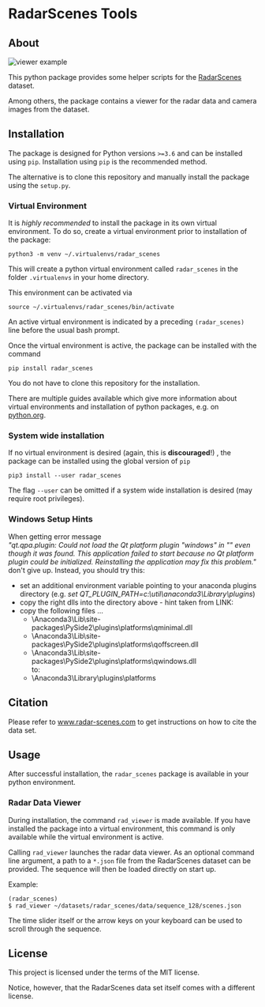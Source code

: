 # RadarScenes Tools

## About
![viewer example](https://github.com/oleschum/radar_scenes/blob/master/doc/viewer.png?raw=true)

This python package provides some helper scripts for the [RadarScenes](http://radar-scenes.com) dataset. 

Among others, the package contains a viewer for the radar data and camera images from the dataset.

## Installation

The package is designed for Python versions `>=3.6` and can be installed using `pip`. Installation using `pip` is the
recommended method. 

The alternative is to clone this repository and manually install the package using the `setup.py`.

### Virtual Environment
It is *highly recommended* to install the package in its own virtual environment. To do so, create a virtual environment 
prior to installation of the package:

```
python3 -m venv ~/.virtualenvs/radar_scenes
```
This will create a python virtual environment called `radar_scenes` in the folder `.virtualenvs` in your home directory.

This environment can be activated via
```
source ~/.virtualenvs/radar_scenes/bin/activate
```
An active virtual environment is indicated by a preceding `(radar_scenes)` line before the usual bash prompt.

Once the virtual environment is active, the package can be installed with the command

```
pip install radar_scenes
```
You do not have to clone this repository for the installation.

There are multiple guides available which give more information about virtual environments and installation of python
packages, e.g. on [python.org](https://packaging.python.org/guides/installing-using-pip-and-virtual-environments/).
### System wide installation
If no virtual environment is desired (again, this is __discouraged__!) , the package can be installed using the global version of `pip`
```
pip3 install --user radar_scenes
```
The flag `--user` can be omitted if a system wide installation is desired (may require root privileges).

### Windows Setup Hints
When getting error message  
*"qt.qpa.plugin: Could not load the Qt platform plugin "windows" in "" even though it was found.
This application failed to start because no Qt platform plugin could be initialized. Reinstalling the application may fix this problem."*  
don't give up. Instead, you should try this:

- set an additional environment variable pointing to your anaconda plugins directory
(e.g. *set QT_PLUGIN_PATH=c:\util\anaconda3\Library\plugins*)
- copy the right dlls into the directory above - hint taken from LINK:
- copy the following files ...
  - \Anaconda3\Lib\site-packages\PySide2\plugins\platforms\qminimal.dll
  - \Anaconda3\Lib\site-packages\PySide2\plugins\platforms\qoffscreen.dll
  - \Anaconda3\Lib\site-packages\PySide2\plugins\platforms\qwindows.dll  
  to:
  - \Anaconda3\Library\plugins\platforms



## Citation
Please refer to www.radar-scenes.com to get instructions on how to cite the data set. 


## Usage

After successful installation, the `radar_scenes` package is available in your python environment.

### Radar Data Viewer
During installation, the command `rad_viewer` is made available. If you have installed the package into a virtual
environment, this command is only available while the virtual environment is active.

Calling `rad_viewer` launches the radar data viewer. As an optional command line argument, a path to a `*.json` file 
from the RadarScenes dataset can be provided. The sequence will then be loaded directly on start up.

Example:
```
(radar_scenes)
$ rad_viewer ~/datasets/radar_scenes/data/sequence_128/scenes.json
```

The time slider itself or the arrow keys on your keyboard can be used to scroll through the sequence.

## License
This project is licensed under the terms of the MIT license.

Notice, however, that the RadarScenes data set itself comes with a different license.
